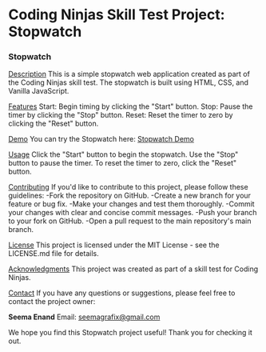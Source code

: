 <h1>Coding Ninjas Skill Test Project: Stopwatch</h1>
<h3>Stopwatch</h3>

<u>Description</u>
This is a simple stopwatch web application created as part of the Coding Ninjas skill test. The stopwatch is built using HTML, CSS, and Vanilla JavaScript.


<u>Features</u>
Start: Begin timing by clicking the "Start" button.
Stop: Pause the timer by clicking the "Stop" button.
Reset: Reset the timer to zero by clicking the "Reset" button.

<u>Demo</u>
You can try the Stopwatch here: [Stopwatch Demo](https://bit.ly/3Z6hYUy)

<u>Usage</u>
Click the "Start" button to begin the stopwatch.
Use the "Stop" button to pause the timer.
To reset the timer to zero, click the "Reset" button.

<u>Contributing</u>
If you'd like to contribute to this project, please follow these guidelines:
-Fork the repository on GitHub.
-Create a new branch for your feature or bug fix.
-Make your changes and test them thoroughly.
-Commit your changes with clear and concise commit messages.
-Push your branch to your fork on GitHub.
-Open a pull request to the main repository's main branch.

<u>License</u>
This project is licensed under the MIT License - see the LICENSE.md file for details.

<u>Acknowledgments</u>
This project was created as part of a skill test for Coding Ninjas.

<u>Contact</u>
If you have any questions or suggestions, please feel free to contact the project owner:

<b>Seema Enand</b>
Email: seemagrafix@gmail.com

We hope you find this Stopwatch project useful! Thank you for checking it out.
